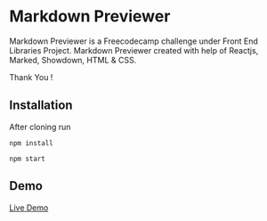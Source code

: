 # Markdown Previewer

Markdown Previewer is a Freecodecamp challenge under Front End Libraries Project. 
Markdown Previewer created with help of Reactjs, Marked, Showdown, HTML & CSS.

Thank You !


## Installation

After cloning run

`npm install`

`npm start`


## Demo  
 [Live Demo](https://blissful-kalam-a3dc63.netlify.com/)